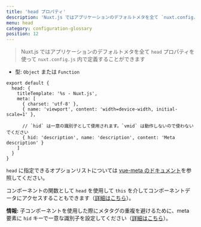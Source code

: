 ```yaml
---
title: 'head プロパティ'
description: 'Nuxt.js ではアプリケーションのデフォルトメタを全て `nuxt.config.js` 内で定義することができます'
menu: head
category: configuration-glossary
position: 12
---
```


> Nuxt.js ではアプリケーションのデフォルトメタを全て `head` プロパティを使って `nuxt.config.js` 内で定義することができます

- 型: `Object` または `Function`

```js{}[nuxt.config.js]
export default {
  head: {
    titleTemplate: '%s - Nuxt.js',
    meta: [
      { charset: 'utf-8' },
      { name: 'viewport', content: 'width=device-width, initial-scale=1' },

      // `hid` は一意の識別子として使用されます。`vmid` は動作しないので使わないでください
      { hid: 'description', name: 'description', content: 'Meta description' }
    ]
  }
}
```

`head` に指定できるオプションリストについては [vue-meta のドキュメント](https://vue-meta.nuxtjs.org/api/#metainfo-properties)を参照してください。

コンポーネントの関数として `head` を使用して `this` を介してコンポーネントデータにアクセスすることもできます（[詳細はこちら](/guides/components-glossary/pages-head)）。

<base-alert type="info">

<b>情報:</b> 子コンポーネントを使用した際にメタタグの重複を避けるために、meta 要素に `hid` キーで一意な識別子を設定してください（[詳細はこちら](https://vue-meta.nuxtjs.org/api/#tagidkeyname)）。

</base-alert>
